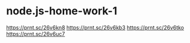 # node.js-home-work-1

https://prnt.sc/26v6kn8
https://prnt.sc/26v6kb3
https://prnt.sc/26v6tko
https://prnt.sc/26v6uc7
